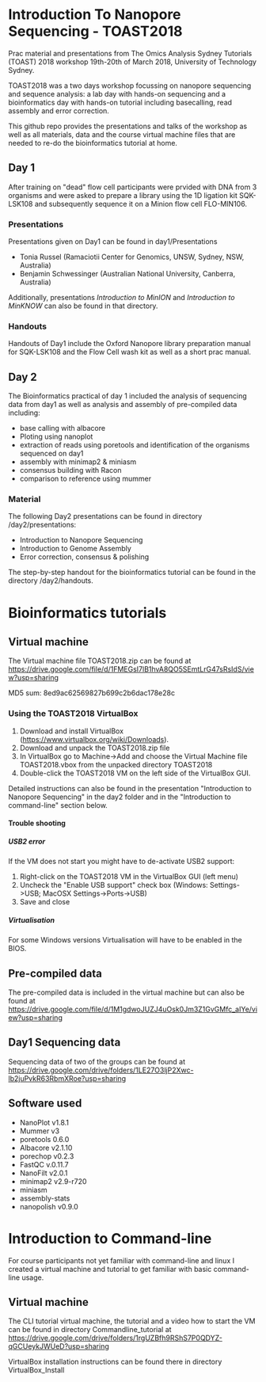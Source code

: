 # Introduction To Nanopore Sequencing - TOAST2018
Prac material and presentations from The Omics Analysis Sydney Tutorials (TOAST) 2018 workshop 19th-20th of March 2018, University of Technology Sydney.

TOAST2018 was a two days workshop focussing on nanopore sequencing and sequence analysis: a lab day with hands-on sequencing and a bioinformatics day with hands-on tutorial including basecalling, read assembly and error correction.

This github repo provides the presentations and talks of the workshop as well as all materials, data and the course virtual machine files that are needed to re-do the bioinformatics tutorial at home.


## Day 1

After training on "dead" flow cell participants were prvided with DNA from 3 organisms and were asked to prepare a library using the 1D ligation kit SQK-LSK108 and subsequently sequence it on a Minion flow cell FLO-MIN106.


### Presentations

Presentations given on Day1 can be found in day1/Presentations
* Tonia Russel (Ramaciotii Center for Genomics, UNSW, Sydney, NSW, Australia) 
* Benjamin Schwessinger (Australian National University, Canberra, Australia) 

Additionally, presentations *Introduction to MinION* and *Introduction to MinKNOW* can also be found in that directory.

### Handouts
Handouts of Day1 include the Oxford Nanopore library preparation manual for SQK-LSK108 and the Flow Cell wash kit as well as a short prac manual.


## Day 2
The Bioinformatics practical of day 1 included the analysis of sequencing data from day1 as well as analysis and assembly of pre-compiled data including:
* base calling with albacore
* Ploting using nanoplot
* extraction of reads using poretools and identification of the organisms sequenced on day1
* assembly with minimap2 & miniasm
* consensus building with Racon
* comparison to reference using mummer

### Material
The following Day2 presentations can be found in directory /day2/presentations:
* Introduction to Nanopore Sequencing
* Introduction to Genome Assembly
* Error correction, consensus & polishing

The step-by-step handout for the bioinformatics tutorial can be found in the directory /day2/handouts.

# Bioinformatics tutorials

## Virtual machine

The Virtual machine file TOAST2018.zip can be found at https://drive.google.com/file/d/1FMEGsI7lB1hvA8QO5SEmtLrG47sRsIdS/view?usp=sharing

MD5 sum: 8ed9ac62569827b699c2b6dac178e28c

### Using the TOAST2018 VirtualBox 

1. Download and install VirtualBox (https://www.virtualbox.org/wiki/Downloads). 
2. Download and unpack the TOAST2018.zip file
3. In VirtualBox go to Machine->Add and choose the Virtual Machine file TOAST2018.vbox from the unpacked directory TOAST2018
4. Double-click the TOAST2018 VM on the left side of the VirtualBox GUI.

Detailed instructions can also be found in the presentation "Introduction to Nanopore Sequencing" in the day2 folder and in the "Introduction to command-line" section below.

#### Trouble shooting

##### USB2 error
If the VM does not start you might have to de-activate USB2 support:
1. Right-click on the TOAST2018 VM in the VirtualBox GUI (left menu)
2. Uncheck the "Enable USB support" check box (Windows: Settings->USB; MacOSX Settings->Ports->USB)
3. Save and close 

##### Virtualisation
For some Windows versions Virtualisation will have to be enabled in the BIOS.



## Pre-compiled data

The pre-compiled data is included in the virtual machine but can also be found at https://drive.google.com/file/d/1M1gdwoJUZJ4uOsk0Jm3Z1GvGMfc_aIYe/view?usp=sharing

## Day1 Sequencing data

Sequencing data of two of the groups can be found at https://drive.google.com/drive/folders/1LE27O3ljP2Xwc-lb2juPvkR63RbmXRoe?usp=sharing


 ## Software used 
 
 * NanoPlot v1.8.1
 * Mummer v3
 * poretools 0.6.0
 * Albacore v2.1.10
 * porechop v0.2.3
 * FastQC v.0.11.7
 * NanoFilt v2.0.1
 * minimap2 v2.9-r720
 * miniasm 
 * assembly-stats
 * nanopolish v0.9.0
 

# Introduction to Command-line
For course participants not yet familiar with command-line and linux I created a virtual machine and tutorial to get familiar with basic command-line usage.

## Virtual machine 
The CLI tutorial virtual machine, the tutorial and a video how to start the VM can be found in directory Commandline_tutorial at https://drive.google.com/drive/folders/1rgUZBfh9RShS7P0QDYZ-qGCUeykJWUeD?usp=sharing

VirtualBox installation instructions can be found there in directory VirtualBox_Install

 




